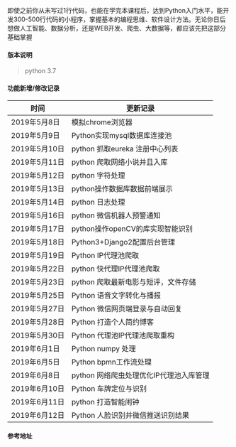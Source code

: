 即使之前你从未写过1行代码，也能在学完本课程后，达到Python入门水平，能开发300-500行代码的小程序，掌握基本的编程思维、软件设计方法。无论你日后想做人工智能、数据分析，还是WEB开发、爬虫、大数据等，都应该先把这部分基础掌握
#### 版本说明
> python 3.7

#### 功能新增/修改记录
| 时间   |   更新记录 |
| -- | -- |
|2019年5月8日  | 模拟chrome浏览器                         |
|2019年5月9日  | Python实现mysql数据库连接池              |
|2019年5月10日 | python 抓取eureka 注册中心列表           |
|2019年5月11日 | python 爬取网络小说并且入库              |
|2019年5月12日 | python 字符处理                          |
|2019年5月13日 | python操作数据库数据前端展示             |
|2019年5月14日 | python 日志处理                          |
|2019年5月16日 | python 微信机器人预警通知                |
|2019年5月17日 | python操作openCV的库实现智能识别         |
|2019年5月18日 | Python3+Django2配置后台管理              |
|2019年5月19日 | Python IP代理池爬取                      |
|2019年5月22日 | python 快代理IP代理池爬取                |
|2019年5月23日 | python 爬取最新电影与短评，文件存储      |
|2019年5月25日 | Python 语音文字转化与播报                |
|2019年5月27日 | Python 微信网页端登录与自动回复          |
|2019年5月28日 | Python 打造个人简约博客                  |
|2019年5月30日 | Python 代理池IP代理池爬取重构            |
|2019年6月1日  | Python numpy 处理                        |
|2019年6月5日  | Python bpmn工作流处理                    |
|2019年6月8日  | python 网络爬虫处理优化IP代理池入库管理  |
|2019年6月10日 | Python 车牌定位与识别                    |
|2019年6月11日 | python 打造智能闹钟                      |
|2019年6月12日 | Python 人脸识别并微信推送识别结果        |
   
#### 参考地址
